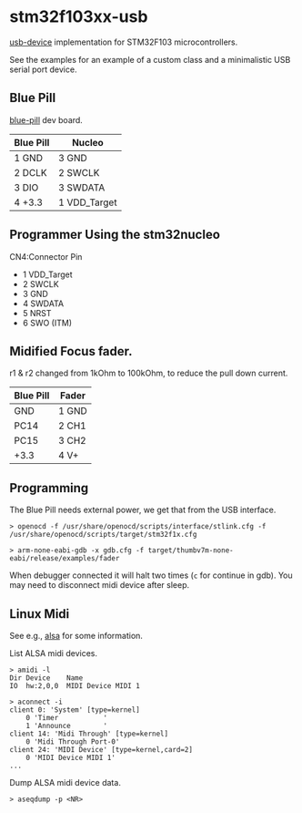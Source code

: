 stm32f103xx-usb
===============

[usb-device](https://github.com/mvirkkunen/usb-device) implementation for STM32F103
microcontrollers.

See the examples for an example of a custom class and a minimalistic USB serial port device.

## Blue Pill

[blue-pill](https://os.mbed.com/users/hudakz/code/STM32F103C8T6_Hello) dev board.

| Blue Pill  | Nucleo       |
| ---------- | ------------ |
| 1 GND      | 3 GND        |
| 2 DCLK     | 2 SWCLK      |
| 3 DIO      | 3 SWDATA     |
| 4 +3.3     | 1 VDD_Target |

## Programmer Using the stm32nucleo

CN4:Connector
Pin
- 1 VDD_Target
- 2 SWCLK
- 3 GND
- 4 SWDATA
- 5 NRST
- 6 SWO (ITM)

## Midified Focus fader.

r1 & r2 changed from 1kOhm to 100kOhm, to reduce the pull down current. 

| Blue Pill | Fader |
| --------- | ----- |
| GND       | 1 GND |
| PC14      | 2 CH1 |
| PC15      | 3 CH2 |
| +3.3      | 4 V+  |

## Programming

The Blue Pill needs external power, we get that from the USB interface.

``` shell
> openocd -f /usr/share/openocd/scripts/interface/stlink.cfg -f /usr/share/openocd/scripts/target/stm32f1x.cfg
```

``` shell
> arm-none-eabi-gdb -x gdb.cfg -f target/thumbv7m-none-eabi/release/examples/fader
```

When debugger connected it will halt two times (`c` for continue in gdb). You may need to disconnect midi device after sleep.

## Linux Midi

See e.g., [alsa](http://tedfelix.com/linux/linux-midi.html) for some information.

List ALSA midi devices.

``` shell
> amidi -l
Dir Device    Name
IO  hw:2,0,0  MIDI Device MIDI 1
```

``` shell
> aconnect -i
client 0: 'System' [type=kernel]
    0 'Timer           '
    1 'Announce        '
client 14: 'Midi Through' [type=kernel]
    0 'Midi Through Port-0'
client 24: 'MIDI Device' [type=kernel,card=2]
    0 'MIDI Device MIDI 1'
...
```


Dump ALSA midi device data.

``` shell
> aseqdump -p <NR>
```
